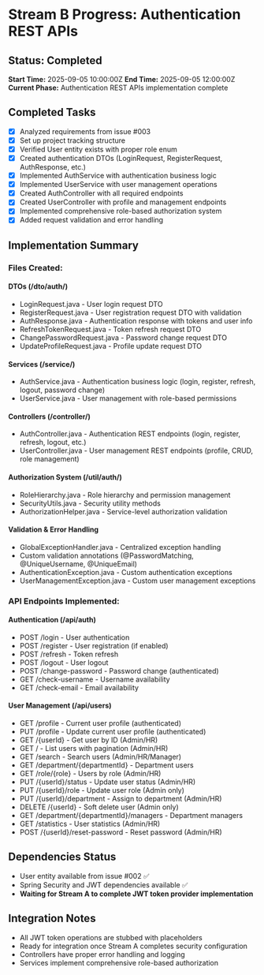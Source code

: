 # Stream B Progress: Authentication REST APIs

## Status: Completed
**Start Time:** 2025-09-05 10:00:00Z
**End Time:** 2025-09-05 12:00:00Z
**Current Phase:** Authentication REST APIs implementation complete

## Completed Tasks
- [x] Analyzed requirements from issue #003
- [x] Set up project tracking structure
- [x] Verified User entity exists with proper role enum
- [x] Created authentication DTOs (LoginRequest, RegisterRequest, AuthResponse, etc.)
- [x] Implemented AuthService with authentication business logic
- [x] Implemented UserService with user management operations
- [x] Created AuthController with all required endpoints
- [x] Created UserController with profile and management endpoints
- [x] Implemented comprehensive role-based authorization system
- [x] Added request validation and error handling

## Implementation Summary

### Files Created:
#### DTOs (/dto/auth/)
- LoginRequest.java - User login request DTO
- RegisterRequest.java - User registration request DTO with validation
- AuthResponse.java - Authentication response with tokens and user info
- RefreshTokenRequest.java - Token refresh request DTO
- ChangePasswordRequest.java - Password change request DTO
- UpdateProfileRequest.java - Profile update request DTO

#### Services (/service/)
- AuthService.java - Authentication business logic (login, register, refresh, logout, password change)
- UserService.java - User management with role-based permissions

#### Controllers (/controller/)
- AuthController.java - Authentication REST endpoints (login, register, refresh, logout, etc.)
- UserController.java - User management REST endpoints (profile, CRUD, role management)

#### Authorization System (/util/auth/)
- RoleHierarchy.java - Role hierarchy and permission management
- SecurityUtils.java - Security utility methods
- AuthorizationHelper.java - Service-level authorization validation

#### Validation & Error Handling
- GlobalExceptionHandler.java - Centralized exception handling
- Custom validation annotations (@PasswordMatching, @UniqueUsername, @UniqueEmail)
- AuthenticationException.java - Custom authentication exceptions
- UserManagementException.java - Custom user management exceptions

### API Endpoints Implemented:
#### Authentication (/api/auth)
- POST /login - User authentication
- POST /register - User registration (if enabled)
- POST /refresh - Token refresh
- POST /logout - User logout
- POST /change-password - Password change (authenticated)
- GET /check-username - Username availability
- GET /check-email - Email availability

#### User Management (/api/users)
- GET /profile - Current user profile (authenticated)
- PUT /profile - Update current user profile (authenticated)
- GET /{userId} - Get user by ID (Admin/HR)
- GET / - List users with pagination (Admin/HR)
- GET /search - Search users (Admin/HR/Manager)
- GET /department/{departmentId} - Department users
- GET /role/{role} - Users by role (Admin/HR)
- PUT /{userId}/status - Update user status (Admin/HR)
- PUT /{userId}/role - Update user role (Admin only)
- PUT /{userId}/department - Assign to department (Admin/HR)
- DELETE /{userId} - Soft delete user (Admin only)
- GET /department/{departmentId}/managers - Department managers
- GET /statistics - User statistics (Admin/HR)
- POST /{userId}/reset-password - Reset password (Admin/HR)

## Dependencies Status
- User entity available from issue #002 ✅
- Spring Security and JWT dependencies available ✅
- **Waiting for Stream A to complete JWT token provider implementation**

## Integration Notes
- All JWT token operations are stubbed with placeholders
- Ready for integration once Stream A completes security configuration
- Controllers have proper error handling and logging
- Services implement comprehensive role-based authorization